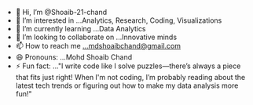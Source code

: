 - 👋 Hi, I’m @Shoaib-21-chand
- 👀 I’m interested in ...Analytics, Research, Coding, Visualizations
- 🌱 I’m currently learning ...Data Analytics
- 💞️ I’m looking to collaborate on ...Innovative minds
- 📫 How to reach me ...mdshoaibchand@gmail.com
- 😄 Pronouns: ...Mohd Shoaib Chand
- ⚡ Fun fact: ..."I write code like I solve puzzles—there’s always a piece that fits just right! When I'm not coding, I’m probably reading about the latest tech trends or figuring out how to make my data analysis more fun!"

<!---
Shoaib-21-chand/Shoaib-21-chand is a ✨ special ✨ repository because its `README.md` (this file) appears on your GitHub profile.
You can click the Preview link to take a look at your changes.
--->
